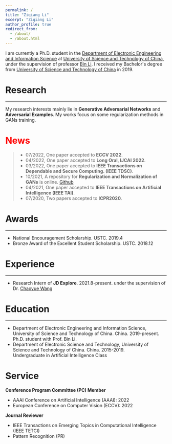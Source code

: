 ```yaml
---
permalink: /
title: "Ziqiang Li"
excerpt: "Ziqiang Li"
author_profile: true
redirect_from: 
  - /about/
  - /about.html
---
```

I am currently a Ph.D. student in the [Department of Electronic Engineering and Information Science](https://eeis.ustc.edu.cn/) at [University of Science and Technology of China](https://ustc.edu.cn/), under the supervision of professor [Bin Li](http://staff.ustc.edu.cn/~binli/). I received my Bachelor's degree from [University of Science and Technology of China](https://ustc.edu.cn/) in 2019.

# Research
---
My research interests mainly lie in **Generative Adversarial Networks** and **Adversarial Examples**. My works focus on some regularization methods in GANs training.

# <font color=red>News</font>

> * 07/2022, One paper accepted to **ECCV 2022**.
> * 04/2022, One paper accepted to **Long Oral, IJCAI 2022**.
> * 03/2022, One paper accepted to **IEEE Transactions on Dependable and Secure Computing. (IEEE TDSC)**.
> * 10/2021, A repository for **Regularization and Normalization of GANs** is online. [Github](https://github.com/iceli1007/GANs-Regularization-Review)
> * 04/2021, One paper accepted to **IEEE Transactions on Artificial Intelligence (IEEE TAI)**.
> * 07/2020, Two papers accepted to **ICPR2020**.

# Awards
---

* National Encouragement Scholarship. USTC. 2019.4
* Bronze Award of the Excellent Student Scholarship. USTC. 2018.12

# Experience
---

* Research Intern of **JD Explore**. 2021.8-present.
under the supervision of Dr. [Chaoyue Wang](https://wang-chaoyue.github.io/)

# Education
---
* Department of Electronic Engineering and Information Science, University of Science and Technology of China. China. 2019-present. <br>
Ph.D. student with Prof. Bin Li.
* Department of Electronic Science and Technology, University of Science and Technology of China. China. 2015-2019. <br>
Undergraduate in Artificial Intelligence Class

# Service

**Conference Program Committee (PC) Member**
* AAAI Conference on Artificial Intelligence (AAAI): 2022
* European Conference on Computer Vision (ECCV): 2022

**Journal Reviewer**
* IEEE Transactions on Emerging Topics in Computational Intelligence (IEEE TETCI)
* Pattern Recognition (PR)
<!---Activity and Service--->
<!---Experience--->
